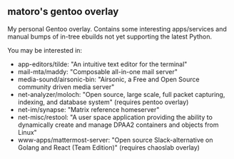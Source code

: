 ## matoro's gentoo overlay

My personal Gentoo overlay.  Contains some interesting apps/services and manual bumps of in-tree ebuilds not yet supporting the latest Python.

You may be interested in:

* app-editors/tilde: "An intuitive text editor for the terminal"
* mail-mta/maddy: "Composable all-in-one mail server"
* media-sound/airsonic-bin: "Airsonic, a Free and Open Source community driven media server"
* net-analyzer/moloch: "Open source, large scale, full packet capturing, indexing, and database system" (requires pentoo overlay)
* net-im/synapse: "Matrix reference homeserver"
* net-misc/restool: "A user space application providing the ability to dynamically create and manage DPAA2 containers and objects from Linux"
* www-apps/mattermost-server: "Open source Slack-alternative on Golang and React (Team Edition)" (requires chaoslab overlay)
